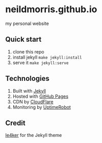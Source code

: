 # neildmorris.github.io
my personal website

## Quick start
1. clone this repo
1. install jekyll ```make jekyll:install```
1. serve it ```make jekyll:serve```

## Technologies
1. Built with [Jekyll](http://jekyllrb.com/)
1. Hosted with [GitHub Pages](https://pages.github.com/)
1. CDN by [CloudFlare](https://www.cloudflare.com/)
1. Monitoring by [UptimeRobot](http://uptimerobot.com/)

## Credit
[Ie4ker](https://github.com/le4ker/personal-jekyll-theme) for the Jekyll theme
